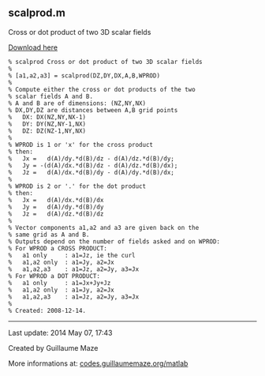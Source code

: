 ## scalprod.m ##
Cross or dot product of two 3D scalar fields

[Download here](http://guillaumemaze.googlecode.com/svn/trunk/matlab/codes/geophysic/scalprod.m)

```
% scalprod Cross or dot product of two 3D scalar fields
%
% [a1,a2,a3] = scalprod(DZ,DY,DX,A,B,WPROD)
% 
% Compute either the cross or dot products of the two
% scalar fields A and B.
% A and B are of dimensions: (NZ,NY,NX)
% DX,DY,DZ are distances between A,B grid points
% 	DX: DX(NZ,NY,NX-1)
% 	DY: DY(NZ,NY-1,NX)
% 	DZ: DZ(NZ-1,NY,NX)
%
% WPROD is 1 or 'x' for the cross product
% then:
% 	Jx =   d(A)/dy.*d(B)/dz - d(A)/dz.*d(B)/dy;
% 	Jy = -(d(A)/dx.*d(B)/dz - d(A)/dz.*d(B)/dx);
% 	Jz =   d(A)/dx.*d(B)/dy - d(A)/dy.*d(B)/dx;
%
% WPROD is 2 or '.' for the dot product
% then:
% 	Jx =   d(A)/dx.*d(B)/dx
% 	Jy =   d(A)/dy.*d(B)/dy
% 	Jz =   d(A)/dz.*d(B)/dz
%
% Vector components a1,a2 and a3 are given back on the 
% same grid as A and B.
% Outputs depend on the number of fields asked and on WPROD:
% For WPROD a CROSS PRODUCT:
% 	a1 only		: a1=Jz, ie the curl
% 	a1,a2 only	: a1=Jy, a2=Jx
% 	a1,a2,a3	: a1=Jz, a2=Jy, a3=Jx
% For WPROD a DOT PRODUCT:
% 	a1 only		: a1=Jx+Jy+Jz
% 	a1,a2 only	: a1=Jy, a2=Jx
% 	a1,a2,a3	: a1=Jz, a2=Jy, a3=Jx
%
% Created: 2008-12-14.
```

---

Last update: 2014 May 07, 17:43

Created by Guillaume Maze

More informations at: [codes.guillaumemaze.org/matlab](http://codes.guillaumemaze.org/matlab)